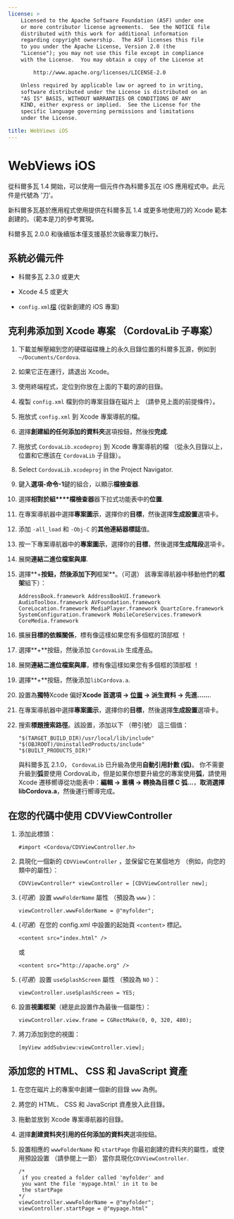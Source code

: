 ```yaml
---
license: >
    Licensed to the Apache Software Foundation (ASF) under one
    or more contributor license agreements.  See the NOTICE file
    distributed with this work for additional information
    regarding copyright ownership.  The ASF licenses this file
    to you under the Apache License, Version 2.0 (the
    "License"); you may not use this file except in compliance
    with the License.  You may obtain a copy of the License at

        http://www.apache.org/licenses/LICENSE-2.0

    Unless required by applicable law or agreed to in writing,
    software distributed under the License is distributed on an
    "AS IS" BASIS, WITHOUT WARRANTIES OR CONDITIONS OF ANY
    KIND, either express or implied.  See the License for the
    specific language governing permissions and limitations
    under the License.

title: WebViews iOS
---
```


# WebViews iOS

從科爾多瓦 1.4 開始，可以使用一個元件作為科爾多瓦在 iOS 應用程式中。此元件是代號為 '刀'。

新科爾多瓦基於應用程式使用提供在科爾多瓦 1.4 或更多地使用刀的 Xcode 範本創建的。（範本是刀的參考實現。

科爾多瓦 2.0.0 和後續版本僅支援基於次級專案刀執行。

## 系統必備元件

*   科爾多瓦 2.3.0 或更大

*   Xcode 4.5 或更大

*   `config.xml`[檔](../../../cordova/file/fileobj/fileobj.html) (從新創建的 iOS 專案)

## 克利弗添加到 Xcode 專案 （CordovaLib 子專案）

1.  下載並解壓縮到您的硬碟磁碟機上的永久目錄位置的科爾多瓦源，例如到`~/Documents/Cordova`.

2.  如果它正在運行，請退出 Xcode。

3.  使用終端程式，定位到你放在上面的下載的源的目錄。

4.  複製 `config.xml` 檔到你的專案目錄在磁片上 （請參見上面的前提條件）。

5.  拖放式 `config.xml` 到 Xcode 專案導航的檔。

6.  選擇**創建組的任何添加的資料夾**選項按鈕，然後按**完成**.

7.  拖放式 `CordovaLib.xcodeproj` 到 Xcode 專案導航的檔 （從永久目錄以上，位置和它應該在 `CordovaLib` 子目錄）。

8.  Select `CordovaLib.xcodeproj` in the Project Navigator.

9.  鍵入**選項-命令-1**鍵的組合，以顯示**檔檢查器**.

10. 選擇**相對於組****檔檢查器**器下拉式功能表中的**位置**.

11. 在專案導航器中選擇**專案圖示**，選擇你的**目標**，然後選擇**生成設置**選項卡。

12. 添加 `-all_load` 和 `-Obj-C` 的**其他連結器標誌**值。

13. 按一下專案導航器中的**專案圖示**，選擇你的**目標**，然後選擇**生成階段**選項卡。

14. 展開**連結二進位檔案與庫**.

15. 選擇**+**按鈕，然後添加下列**框架**。（可選） 該專案導航器中移動他們的**框架**組下）：
    
        AddressBook.framework AddressBookUI.framework AudioToolbox.framework AVFoundation.framework CoreLocation.framework MediaPlayer.framework QuartzCore.framework SystemConfiguration.framework MobileCoreServices.framework CoreMedia.framework
        

16. 擴展**目標的依賴關係**，標有像這樣如果您有多個框的頂部框 ！

17. 選擇**+**按鈕，然後添加 `CordovaLib` 生成產品。

18. 展開**連結二進位檔案與庫**，標有像這樣如果您有多個框的頂部框 ！

19. 選擇**+**按鈕，然後添加`libCordova.a`.

20. 設置為**獨特**Xcode 偏好**Xcode 首選項 → [位置](../../../cordova/geolocation/Position/position.html) → 派生資料 → 先進......**.

21. 在專案導航器中選擇**專案圖示**，選擇你的**目標**，然後選擇**生成設置**選項卡。

22. 搜索**標題搜索路徑**。該設置，添加以下 （帶引號） 這三個值：
    
        "$(TARGET_BUILD_DIR)/usr/local/lib/include"        
        "$(OBJROOT)/UninstalledProducts/include"
        "$(BUILT_PRODUCTS_DIR)"
        
    
    與科爾多瓦 2.1.0， `CordovaLib` 已升級為使用**自動引用計數 (弧)**。 你不需要升級到**弧**要使用 CordovaLib，但是如果你想要升級您的專案使用**弧**，請使用 Xcode 遷移嚮導從功能表中：**編輯 → 重構 → 轉換為目標 C 弧...**，**取消選擇 libCordova.a**，然後運行嚮導完成。

## 在您的代碼中使用 CDVViewController

1.  添加此標頭：
    
        #import <Cordova/CDVViewController.h>
        

2.  具現化一個新的 `CDVViewController` ，並保留它在某個地方 （例如，向您的類中的屬性）：
    
        CDVViewController* viewController = [CDVViewController new];
        

3.  (*可選*）設置 `wwwFolderName` 屬性 （預設為 `www` ）：
    
        viewController.wwwFolderName = @"myfolder";
        

4.  (*可選*）在您的 config.xml 中設置的起始頁 `<content>` 標記。
    
        <content src="index.html" />
        
    
    或
    
        <content src="http://apache.org" />
        

5.  (*可選*）設置 `useSplashScreen` 屬性 （預設為 `NO` ）：
    
        viewController.useSplashScreen = YES;
        

6.  設置**視圖框架**（總是此設置作為最後一個屬性）：
    
        viewController.view.frame = CGRectMake(0, 0, 320, 480);
        

7.  將刀添加到您的視圖：
    
        [myView addSubview:viewController.view];
        

## 添加您的 HTML、 CSS 和 JavaScript 資產

1.  在您在磁片上的專案中創建一個新的目錄 `www` 為例。

2.  將您的 HTML、 CSS 和 JavaScript 資產放入此目錄。

3.  拖動並放到 Xcode 專案導航器的目錄。

4.  選擇**創建資料夾引用的任何添加的資料夾**選項按鈕。

5.  設置相應的 `wwwFolderName` 和 `startPage` 你最初創建的資料夾的屬性，或使用預設設置 （請參閱上一節） 當你具現化`CDVViewController`.
    
        /*
         if you created a folder called 'myfolder' and
         you want the file 'mypage.html' in it to be
         the startPage
        */
        viewController.wwwFolderName = @"myfolder";
        viewController.startPage = @"mypage.html"
